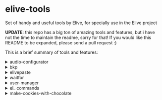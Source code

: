 elive-tools
===========

Set of handy and useful tools by Elive, for specially use in the Elive project

**UPDATE**: this repo has a big ton of amazing tools and features, but i have not the time to maintain the readme, sorry for that! If you would like this README to be expanded, please send a pull request :) 

This is a brief summary of tools and features:

<details><summary>audio-configurator</summary>

It lets you configure and use a specific alsa card (yes, really!)

</details>
<details>
<summary>bkp</summary>

One of the most AMAZING tools ever made, extremely handy. It saves "states" of your actual working directories, being able to recover them, to make a diff, or to visualize differences and merge them. It even creates a separated working dir if you want to run "make" or doing massive changes just for test. Yes, it's similar to git, but the main goals of this tool are:
  * idependent
  * fast
  * handy

TODO for Thanatermesis : Here add the full documentation for bkp!

</details>
<details>
<summary>elivepaste</summary>

Run elivepaste on a text file (or pipe something in!); it will be uploaded to a service similar to pastebin, and will send the link to #elive on libera.chat.

If you don't want the link sent on IRC, use the `-s` parameter.

</details>

<details><summary>waitfor</summary>

Let's say you have a workflow where normally you would run `rebuild-packages && rebuild-iso`. Oh no - you accidentally forgot the `&& rebuild-iso`, and you don't want to kill the process since then it'd have to restart! waitfor is designed for this use-case. It blocks the shell until a process you specify exits! You use it like so: `waitfor <process_to_wait_for> && <second_command>`

</details>

<details><summary>user-manager</summary>

The tool to create users in Elive, it is meant to include all the user-creation features. Simply run the command and voilà!

</details>

<details><summary>el_ commands</summary>

In your terminal, enter `el_` and press TAB. You now have a list of commands that can **power up your shell, especially your scripts**! Elive uses them for most of its shell scripts. It can be very helpful.

</details>

<details><summary>make-cookies-with-chocolate</summary>

A tool for making delicious cookies, using a protocol similar to [HTCPCP](https://en.wikipedia.org/wiki/Hyper_Text_Coffee_Pot_Control_Protocol)

Well, I'm joking, of course, but you can add it :)

</details>
